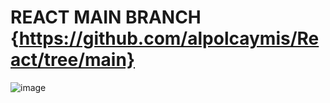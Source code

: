 
# REACT MAIN BRANCH {https://github.com/alpolcaymis/React/tree/main}




![image](https://github.com/alpolcaymis/React/assets/71964088/11c02711-38a7-4e3b-85f8-db6714b76f10)

